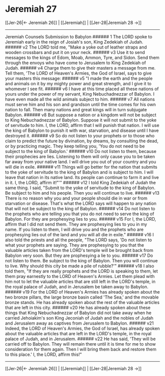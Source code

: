 # Jeremiah 27

[[Jer-26|← Jeremiah 26]] | [[Jeremiah]] | [[Jer-28|Jeremiah 28 →]]
***

Jeremiah Counsels Submission to Babylon ###### 1 The LORD spoke to Jeremiah early in the reign of Josiah's son, King Zedekiah of Judah. ###### v2 The LORD told me, "Make a yoke out of leather straps and wooden crossbars and put it on your neck. ###### v3 Use it to send messages to the kings of Edom, Moab, Ammon, Tyre, and Sidon. Send them through the envoys who have come to Jerusalem to King Zedekiah of Judah. ###### v4 Charge them to give their masters a message from me. Tell them, 'The LORD of Heaven's Armies, the God of Israel, says to give your masters this message: ###### v5 "I made the earth and the people and animals on it by my mighty power and great strength, and I give it to whomever I see fit. ###### v6 I have at this time placed all these nations of yours under the power of my servant, King Nebuchadnezzar of Babylon. I have even made all the wild animals subject to him. ###### v7 All nations must serve him and his son and grandson until the time comes for his own nation to fall. Then many nations and great kings will in turn subjugate Babylon. ###### v8 But suppose a nation or a kingdom will not be subject to King Nebuchadnezzar of Babylon. Suppose it will not submit to the yoke of servitude to him. I, the LORD, affirm that I will punish that nation. I will use the king of Babylon to punish it with war, starvation, and disease until I have destroyed it. ###### v9 So do not listen to your prophets or to those who claim to predict the future by divination, by dreams, by consulting the dead, or by practicing magic. They keep telling you, 'You do not need to be subject to the king of Babylon.' ###### v10 Do not listen to them, because their prophecies are lies. Listening to them will only cause you to be taken far away from your native land. I will drive you out of your country and you will die in exile. ###### v11 Things will go better for the nation that submits to the yoke of servitude to the king of Babylon and is subject to him. I will leave that nation in its native land. Its people can continue to farm it and live in it. I, the LORD, affirm it!"'" ###### v12 I told King Zedekiah of Judah the same thing. I said, "Submit to the yoke of servitude to the king of Babylon. Be subject to him and his people. Then you will continue to live. ###### v13 There is no reason why you and your people should die in war or from starvation or disease. That's what the LORD says will happen to any nation that will not be subject to the king of Babylon. ###### v14 Do not listen to the prophets who are telling you that you do not need to serve the king of Babylon. For they are prophesying lies to you. ###### v15 For I, the LORD, affirm that I did not send them. They are prophesying lies to you in my name. If you listen to them, I will drive you and the prophets who are prophesying lies out of the land and you will all die in exile." ###### v16 I also told the priests and all the people, "The LORD says, 'Do not listen to what your prophets are saying. They are prophesying to you that the valuable articles taken from the LORD's temple will be brought back from Babylon very soon. But they are prophesying a lie to you. ###### v17 Do not listen to them. Be subject to the king of Babylon. Then you will continue to live. Why should this city be made a pile of rubble?'" ###### v18 I also told them, "If they are really prophets and the LORD is speaking to them, let them pray earnestly to the LORD of Heaven's Armies. Let them plead with him not to let the valuable articles that are still left in the LORD's temple, in the royal palace of Judah, and in Jerusalem be taken away to Babylon. ###### v19 For the LORD of Heaven's Armies has already spoken about the two bronze pillars, the large bronze basin called 'The Sea,' and the movable bronze stands. He has already spoken about the rest of the valuable articles that are left in this city. ###### v20 He has already spoken about these things that King Nebuchadnezzar of Babylon did not take away when he carried Jehoiakim's son King Jeconiah of Judah and the nobles of Judah and Jerusalem away as captives from Jerusalem to Babylon. ###### v21 Indeed, the LORD of Heaven's Armies, the God of Israel, has already spoken about the valuable articles that are left in the LORD's temple, in the royal palace of Judah, and in Jerusalem. ###### v22 He has said, 'They will be carried off to Babylon. They will remain there until it is time for me to show consideration for them again. Then I will bring them back and restore them to this place.' I, the LORD, affirm this!"

***
[[Jer-26|← Jeremiah 26]] | [[Jeremiah]] | [[Jer-28|Jeremiah 28 →]]
